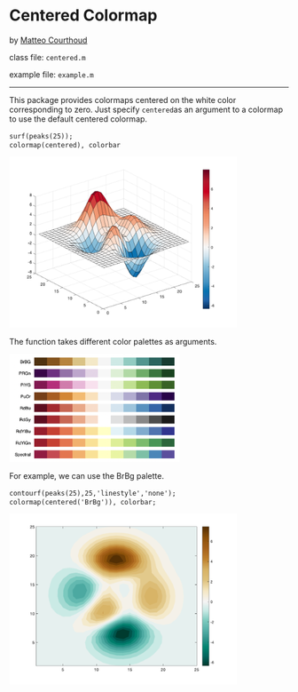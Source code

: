 # Centered Colormap

by [Matteo Courthoud](https://matteocourthoud.github.io/)

class file: `centered.m`

example file: `example.m`

---

This package provides colormaps centered on the white color corresponding to zero. Just specify `centered`as an argument to a colormap to use the default centered colormap.

```
surf(peaks(25));
colormap(centered), colorbar
```

<img src="figures/example1.png" alt="example1" style="zoom:40%;" />

The function takes different color palettes as arguments.

<img src="figures/palettes.png" alt="palettes" style="zoom:30%;" />

For example, we can use the BrBg palette.

```
contourf(peaks(25),25,'linestyle','none'); 
colormap(centered('BrBg')), colorbar;
```

<img src="figures/example2.png" alt="example1" style="zoom:40%;" />